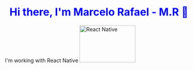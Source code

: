 <h1 style="text-align:center;color:blue;"> Hi there, I'm Marcelo Rafael - M.R 👋 </h1>

<p> I'm working with React Native <img src="https://miro.medium.com/max/1024/1*xDi2csEAWxu95IEkaNdFUQ.png" alt="React Native" width="150" height="100"> </p>
